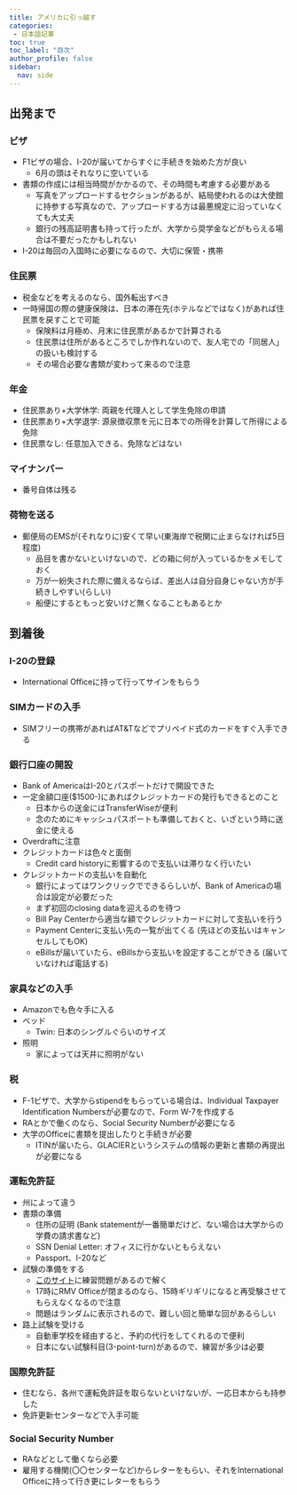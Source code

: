 ```yaml
---
title: アメリカに引っ越す 
categories:
 - 日本語記事
toc: true
toc_label: "目次"
author_profile: false
sidebar:
  nav: side
---
```


## 出発まで

### ビザ
* F1ビザの場合、I-20が届いてからすぐに手続きを始めた方が良い
	* 6月の頭はそれなりに空いている
* 書類の作成には相当時間がかかるので、その時間も考慮する必要がある
	* 写真をアップロードするセクションがあるが、結局使われるのは大使館に持参する写真なので、アップロードする方は最悪規定に沿っていなくても大丈夫
	* 銀行の残高証明書も持って行ったが、大学から奨学金などがもらえる場合は不要だったかもしれない
* I-20は毎回の入国時に必要になるので、大切に保管・携帯

### 住民票
* 税金などを考えるのなら、国外転出すべき
* 一時帰国の際の健康保険は、日本の滞在先(ホテルなどではなく)があれば住民票を戻すことで可能
	* 保険料は月極め、月末に住民票があるかで計算される
	* 住民票は住所があるところでしか作れないので、友人宅での「同居人」の扱いも検討する
	* その場合必要な書類が変わって来るので注意

### 年金
* 住民票あり+大学休学: 両親を代理人として学生免除の申請
* 住民票あり+大学退学: 源泉徴収票を元に日本での所得を計算して所得による免除
* 住民票なし: 任意加入できる、免除などはない

### マイナンバー
* 番号自体は残る


### 荷物を送る
* 郵便局のEMSが(それなりに)安くて早い(東海岸で税関に止まらなければ5日程度)
	* 品目を書かないといけないので、どの箱に何が入っているかをメモしておく
	* 万が一紛失された際に備えるならば、差出人は自分自身じゃない方が手続きしやすい(らしい)
	* 船便にするともっと安いけど無くなることもあるとか

## 到着後

### I-20の登録
* International Officeに持って行ってサインをもらう

### SIMカードの入手
* SIMフリーの携帯があればAT&Tなどでプリペイド式のカードをすぐ入手できる

### 銀行口座の開設
* Bank of AmericaはI-20とパスポートだけで開設できた
* 一定金額口座($1500-)にあればクレジットカードの発行もできるとのこと
	* 日本からの送金にはTransferWiseが便利
	* 念のためにキャッシュパスポートも準備しておくと、いざという時に送金に使える
* Overdraftに注意
* クレジットカードは色々と面倒
	* Credit card historyに影響するので支払いは滞りなく行いたい
* クレジットカードの支払いを自動化
	* 銀行によってはワンクリックでできるらしいが、Bank of Americaの場合は設定が必要だった
	* まず初回のclosing dataを迎えるのを待つ
	* Bill Pay Centerから適当な額でクレジットカードに対して支払いを行う
	* Payment Centerに支払い先の一覧が出てくる (先ほどの支払いはキャンセルしてもOK)
	* eBillsが届いていたら、eBillsから支払いを設定することができる (届いていなければ電話する)

### 家具などの入手
* Amazonでも色々手に入る
* ベッド
	* Twin: 日本のシングルぐらいのサイズ
* 照明
	* 家によっては天井に照明がない

### 税
* F-1ビザで、大学からstipendをもらっている場合は、Individual Taxpayer Identification Numbersが必要なので、Form W-7を作成する
* RAとかで働くのなら、Social Security Numberが必要になる
* 大学のOfficeに書類を提出したりと手続きが必要
	* ITINが届いたら、GLACIERというシステムの情報の更新と書類の再提出が必要になる

### 運転免許証
* 州によって違う
* 書類の準備
	* 住所の証明 (Bank statementが一番簡単だけど、ない場合は大学からの学費の請求書など)
	* SSN Denial Letter: オフィスに行かないともらえない
	* Passport、I-20など
* 試験の準備をする
	* [このサイト](https://driving-tests.org/)に練習問題があるので解く
	* 17時にRMV Officeが閉まるのなら、15時ギリギリになると再受験させてもらえなくなるので注意
	* 問題はランダムに表示されるので、難しい回と簡単な回があるらしい
* 路上試験を受ける
	* 自動車学校を経由すると、予約の代行をしてくれるので便利
	* 日本にない試験科目(3-point-turn)があるので、練習が多少は必要

### 国際免許証
* 住むなら、各州で運転免許証を取らないといけないが、一応日本からも持参した
* 免許更新センターなどで入手可能

### Social Security Number
* RAなどとして働くなら必要
* 雇用する機関(〇〇センターなど)からレターをもらい、それをInternational Officeに持って行き更にレターをもらう
